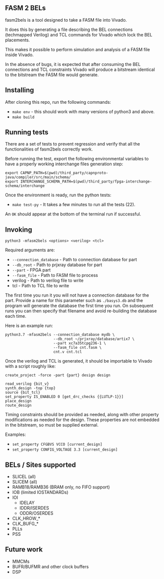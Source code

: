 FASM 2 BELs
-----------

fasm2bels is a tool designed to take a FASM file into Vivado.

It does this by generating a file describing the BEL connections (techmapped
Verilog) and TCL commands for Vivado which lock the BEL placements.

This makes it possible to perform simulation and analysis of a FASM file inside
Vivado.

In the absence of bugs, it is expected that after consuming the BEL
connections and TCL constraints Vivado will produce a bitstream identical to
the bitstream the FASM file would generate.

Installing
----------

After cloning this repo, run the following commands:
 - `make env` - this should work with many versions of python3 and above.
 - `make build`

Running tests
-------------

There are a set of tests to prevent regression and verify that all the functionalities
of fasm2bels correctly work.

Before running the test, export the following environmental variables to have a properly
working interchange files generation step:

```
export CAPNP_PATH=$(pwd)/third_party/capnproto-java/compiler/src/main/schema/
export INTERCHANGE_SCHEMA_PATH=$(pwd)/third_party/fpga-interchange-schema/interchange
```

Once the environment is ready, run the python tests:

 - `make test-py` - It takes a few minutes to run all the tests (22).

 An `OK` should appear at the bottom of the terminal run if successful.

Invoking
--------

`python3 -mfasm2bels <options> <verilog> <tcl>`

Required arguments are:
 - `--connection_database` - Path to connection database for part
 - `--db_root` - Path to prjxray database for part
 - `--part` - FPGA part
 - `--fasm_file` - Path to FASM file to process
 - verilog - Path to verilog file to write
 - tcl - Path to TCL file to write

The first time you run it you will not have a connection database for the part.  Provide a name for this parameter such as `./basys3.db` and the program will generate the database the first time you run.  On subsequent runs you can then specify that filename and avoid re-building the database each time.

Here is an example run:
```
python3.7 -mfasm2bels --connection_database mydb \
                      --db_root ~/prjxray/database/artix7 \
                      --part xc7a35tcpg236-1 \
                      --fasm_file cnt.fasm \
                      cnt.v cnt.tcl
```

Once the verilog and TCL is generated, it should be importable to Vivado with
a script roughly like:

```
create_project -force -part {part} design design

read_verilog {bit_v}
synth_design -top {top}
source {bit_tcl}
set_property IS_ENABLED 0 [get_drc_checks {{LUTLP-1}}]
place_design
route_design
```

Timing constraints should be provided as needed, along with other property
modifications as needed for the design.  These properties are not embedded in
the bitstream, so must be supplied external.

Examples:
 - `set_property CFGBVS VCCO [current_design]`
 - `set_property CONFIG_VOLTAGE 3.3 [current_design]`

BELs / Sites supported
----------------------

- SLICEL (all)
- SLICEM (all)
- RAMB18/RAMB36 (BRAM only, no FIFO support)
- IOB (limited IOSTANDARDs)
- IOI
    - IDELAY
    - IDDR/ISERDES
    - ODDR/OSERDES
- CLK\_HROW\_\*
- CLK\_BUFG\_\*
- PLLs
- PSS

Future work
-----------
 - MMCMs
 - BUFR/BUFMR and other clock buffers
 - DSP
